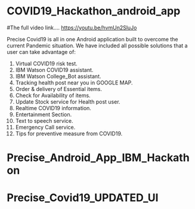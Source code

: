 # COVID19_Hackathon_android_app


#The full video link....
https://youtu.be/hvmUn2SluJo

Precise Covid19 is all in one Android application built to overcome the current Pandemic situation.
We have included all possible solutions that a user can take advantage of:

1. Virtual COVID19 risk test.
2. IBM Watson COVID19 assistant.
3. IBM Watson College_Bot assistant.
4. Tracking health post near you in GOOGLE MAP.
5. Order & delivery of Essential items.
6. Check for Availability of items.
7. Update Stock service for Health post user.
8. Realtime COVID19 information.
9. Entertainment Section.
10. Text to speech service.
11. Emergency Call service.
12. Tips for preventive measure from COVID19.

# Precise_Android_App_IBM_Hackathon
# Precise_Covid19_UPDATED_UI
